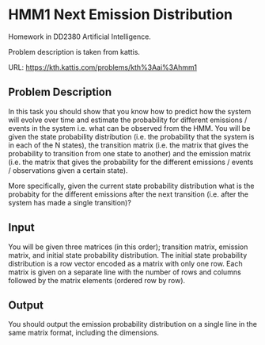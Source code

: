 HMM1 Next Emission Distribution
====

Homework in DD2380 Artificial Intelligence.

Problem description is taken from kattis.

URL: https://kth.kattis.com/problems/kth%3Aai%3Ahmm1

Problem Description
----
In this task you should show that you know how to predict how the system will evolve over time and estimate the probability for different emissions / events in the system i.e. what can be observed from the HMM. You will be given the state probability distribution (i.e. the probability that the system is in each of the N states), the transition matrix (i.e. the matrix that gives the probability to transition from one state to another) and the emission matrix (i.e. the matrix that gives the probability for the different emissions / events / observations given a certain state).

More specifically, given the current state probability distribution what is the probabity for the different emissions after the next transition (i.e. after the system has made a single transition)?

Input
----
You will be given three matrices (in this order); transition matrix, emission matrix, and initial state probability distribution. The initial state probability distribution is a row vector encoded as a matrix with only one row. Each matrix is given on a separate line with the number of rows and columns followed by the matrix elements (ordered row by row).

Output
----
You should output the emission probability distribution on a single line in the same matrix format, including the dimensions.
